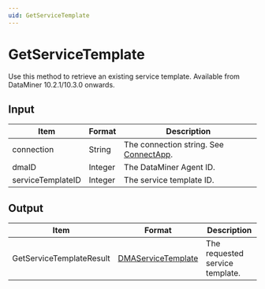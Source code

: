 ```yaml
---
uid: GetServiceTemplate
---
```


# GetServiceTemplate

Use this method to retrieve an existing service template. Available from DataMiner 10.2.1/10.3.0 onwards.

## Input

| Item              | Format  | Description                                               |
|-------------------|---------|-----------------------------------------------------------|
| connection        | String  | The connection string. See [ConnectApp](xref:ConnectApp). |
| dmaID             | Integer | The DataMiner Agent ID.                                   |
| serviceTemplateID | Integer | The service template ID.                                  |

## Output

| Item                     | Format                                        | Description                     |
|--------------------------|-----------------------------------------------|---------------------------------|
| GetServiceTemplateResult | [DMAServiceTemplate](xref:DMAServiceTemplate) | The requested service template. |
